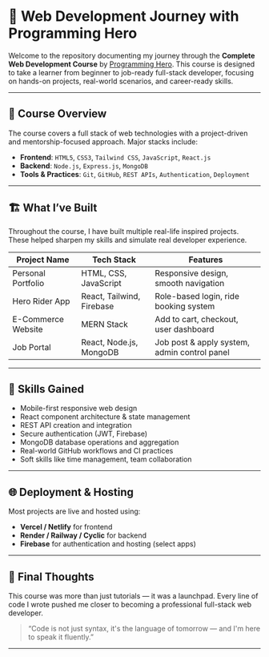 # 🚀 Web Development Journey with Programming Hero

Welcome to the repository documenting my journey through the **Complete Web Development Course** by [Programming Hero](https://www.programming-hero.com/). This course is designed to take a learner from beginner to job-ready full-stack developer, focusing on hands-on projects, real-world scenarios, and career-ready skills.

---

## 🧠 Course Overview

The course covers a full stack of web technologies with a project-driven and mentorship-focused approach. Major stacks include:

- **Frontend**: `HTML5`, `CSS3`, `Tailwind CSS`, `JavaScript`, `React.js`
- **Backend**: `Node.js`, `Express.js`, `MongoDB`
- **Tools & Practices**: `Git`, `GitHub`, `REST APIs`, `Authentication`, `Deployment`

---

## 🏗️ What I’ve Built

Throughout the course, I have built multiple real-life inspired projects. These helped sharpen my skills and simulate real developer experience.

| Project Name        | Tech Stack                             | Features                                           |
|---------------------|----------------------------------------|----------------------------------------------------|
| Personal Portfolio   | HTML, CSS, JavaScript                 | Responsive design, smooth navigation              |
| Hero Rider App       | React, Tailwind, Firebase             | Role-based login, ride booking system             |
| E-Commerce Website   | MERN Stack                            | Add to cart, checkout, user dashboard             |
| Job Portal           | React, Node.js, MongoDB               | Job post & apply system, admin control panel      |

---

## 🔧 Skills Gained

- Mobile-first responsive web design  
- React component architecture & state management  
- REST API creation and integration  
- Secure authentication (JWT, Firebase)  
- MongoDB database operations and aggregation  
- Real-world GitHub workflows and CI practices  
- Soft skills like time management, team collaboration

---

## 🌐 Deployment & Hosting

Most projects are live and hosted using:

- **Vercel / Netlify** for frontend
- **Render / Railway / Cyclic** for backend
- **Firebase** for authentication and hosting (select apps)

---

## 🧭 Final Thoughts

This course was more than just tutorials — it was a launchpad. Every line of code I wrote pushed me closer to becoming a professional full-stack web developer.

> “Code is not just syntax, it's the language of tomorrow — and I'm here to speak it fluently.”

---



